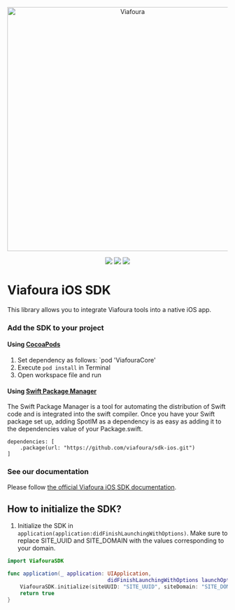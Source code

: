 <p align="center">
<img src="https://github.com/viafoura/sdk-ios/assets/103942744/f4b6b449-c64b-452c-8260-8e1c1795266f" alt="Viafoura" title="Viafoura" width="557"/>
</p>

<p align="center">
<a href="https://documentation.viafoura.com/docs/getting-started-on-ios"><img src="https://img.shields.io/badge/Swift-Doc-DE5C43.svg?style=flat"></a>
<a href="https://cocoapods.org/pods/ViafouraCore"><img src="https://img.shields.io/github/v/tag/viafoura/sdk-ios.svg?color=red&include_prereleases=&sort=semver"></a>
<a href="https://swift.org/package-manager/"><img src="https://img.shields.io/badge/SPM-supported-DE5C43.svg?style=flat"></a>
</p>

# Viafoura iOS SDK

This library allows you to integrate Viafoura tools into a native iOS app.

### Add the SDK to your project

#### Using [CocoaPods](https://cocoapods.org)
1. Set dependency as follows:
    `pod 'ViafouraCore'
2. Execute `pod install` in Terminal
3. Open workspace file and run

#### Using [Swift Package Manager](https://swift.org/package-manager)
The Swift Package Manager is a tool for automating the distribution of Swift code and is integrated into the swift compiler.
Once you have your Swift package set up, adding SpotIM as a dependency is as easy as adding it to the dependencies value of your Package.swift.
```
dependencies: [
    .package(url: "https://github.com/viafoura/sdk-ios.git")
]
```

### See our documentation

Please follow [the official Viafoura iOS SDK documentation](https://documentation.viafoura.com/docs/add-the-viafoura-ios-sdk-to-your-app).

## How to initialize the SDK?
1) Initialize the SDK in `application(application:didFinishLaunchingWithOptions)`. Make sure to replace SITE_UUID and SITE_DOMAIN with the values corresponding to your domain.

```swift
import ViafouraSDK

func application(_ application: UIApplication, 
                                didFinishLaunchingWithOptions launchOptions: [UIApplicationLaunchOptionsKey : Any]?) -> Bool { 
    ViafouraSDK.initialize(siteUUID: "SITE_UUID", siteDomain: "SITE_DOMAIN")
    return true
}
```

